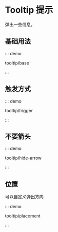 # Tooltip 提示

弹出一些信息。

## 基础用法

::: demo

tooltip/base

:::

## 触发方式

::: demo

tooltip/trigger

:::

## 不要箭头

::: demo

tooltip/hide-arrow

:::

## 位置

可以自定义弹出方向

::: demo

tooltip/placement

:::

<script setup lang="ts">
import TooltipBase from '../examples/tooltip/base.vue'
import TooltipTrigger from '../examples/tooltip/trigger.vue'
import TooltipHideArrow from '../examples/tooltip/hide-arrow.vue'
import TooltipPlacement from '../examples/tooltip/placement.vue'
</script>
